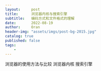 ```yaml
---
layout:     post
title:      浏览器内核与搜索引擎
subtitle:   编码方式和文件格式的理解
date:       2022-08-19
author:     Oran
header-img: "assets/imgs/post-bg-2015.jpg"
catalog: true
published: false
tags:
    - 
---
```

浏览器的使用方法与比较
浏览器内核
搜索引擎